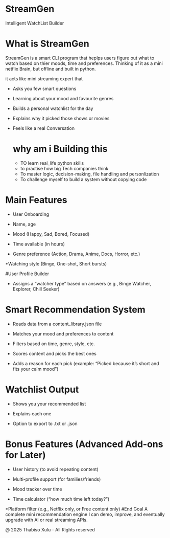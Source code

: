 # StreamGen
 Intelligent WatchList Builder

 # What is StreamGen

 StreamGen is a smart CLI program that heplps users figure out what to watch based on thier moods, time and preferences.
 Thinking  of it as a mini netflix Brain, but offline and built in python.

 it acts like mini streaming expert that 
 * Asks you few smart questions
 * Learning about your mood and favourite genres
 * Builds a personal watchlist for the day
 * Explains why it picked those shows or movies
 * Feels like a real Conversation

   # why am i Building this
   * TO learn real_life python skills
   * to practise how big Tech companies think
   * To master logic, decision-making, file handling and personlization
   * To challenge myself to build a system without copying code

  # Main Features
* User Onboarding

* Name, age

* Mood (Happy, Sad, Bored, Focused)

* Time available (in hours)

* Genre preference (Action, Drama, Anime, Docs, Horror, etc.)

 *Watching style (Binge, One-shot, Short bursts)

#User Profile Builder

* Assigns a “watcher type” based on answers (e.g., Binge Watcher, Explorer, Chill Seeker)

# Smart Recommendation System

* Reads data from a content_library.json file

* Matches your mood and preferences to content

* Filters based on time, genre, style, etc.

* Scores content and picks the best ones

* Adds a reason for each pick (example: “Picked because it’s short and fits your calm mood”)

# Watchlist Output

* Shows you your recommended list

* Explains each one

* Option to export to .txt or .json

# Bonus Features (Advanced Add-ons for Later)

* User history (to avoid repeating content)

* Multi-profile support (for families/friends)

* Mood tracker over time

* Time calculator (“how much time left today?”)

*Platform filter (e.g., Netflix only, or Free content only)
#End Goal
A complete mini recommendation engine I can demo, improve, and eventually upgrade with AI or real streaming APIs.

@ 2025 Thabiso Xulu  - All Rights reserved
